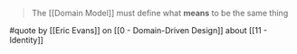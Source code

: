 > The [[Domain Model]] must define what __means__ to be the same thing

#quote by [[Eric Evans]] on [[0 - Domain-Driven Design]] about [[11 - Identity]]